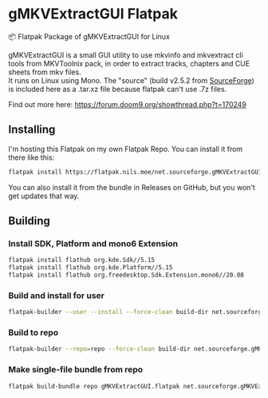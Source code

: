 # gMKVExtractGUI Flatpak

📦 Flatpak Package of gMKVExtractGUI for Linux

gMKVExtractGUI is a small GUI utility to use mkvinfo and mkvextract cli tools from MKVToolnix pack, in order to extract tracks, chapters and CUE sheets from mkv files.  
It runs on Linux using Mono. The "source" (build v2.5.2 from [SourceForge](https://sourceforge.net/projects/gmkvextractgui/files/)) is included here as a .tar.xz file because flatpak can't use .7z files.

Find out more here: https://forum.doom9.org/showthread.php?t=170249

## Installing

I'm hosting this Flatpak on my own Flatpak Repo. You can install it from there like this:

```bash
flatpak install https://flatpak.nils.moe/net.sourceforge.gMKVExtractGUI.flatpakref
```

You can also install it from the bundle in Releases on GitHub, but you won't get updates that way.

## Building

### Install SDK, Platform and mono6 Extension

```bash
flatpak install flathub org.kde.Sdk//5.15
flatpak install flathub org.kde.Platform//5.15
flatpak install flathub org.freedesktop.Sdk.Extension.mono6//20.08
```

### Build and install for user

```bash
flatpak-builder --user --install --force-clean build-dir net.sourceforge.gMKVExtractGUI.yml
```

### Build to repo

```bash
flatpak-builder --repo=repo --force-clean build-dir net.sourceforge.gMKVExtractGUI.yml
```

### Make single-file bundle from repo

```bash
flatpak build-bundle repo gMKVExtractGUI.flatpak net.sourceforge.gMKVExtractGUI.yml stable --runtime-repo="https://flathub.org/repo/flathub.flatpakrepo"
```
